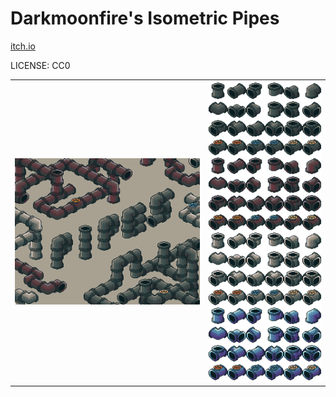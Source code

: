 Darkmoonfire's Isometric Pipes
===

[itch.io](https://darkmoonfire.itch.io/isometric-pipes)

LICENSE: CC0

| | |
|---|---|
| ![example](example/fKRwD6.png) | ![tile set](Isometric_Pipes.png) |
